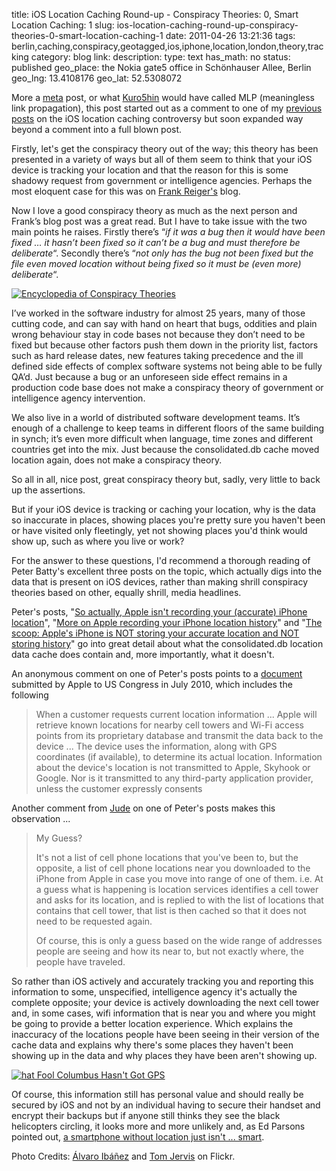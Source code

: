title: iOS Location Caching Round-up - Conspiracy Theories: 0, Smart Location Caching: 1
slug: ios-location-caching-round-up-conspiracy-theories-0-smart-location-caching-1
date: 2011-04-26 13:21:36
tags: berlin,caching,conspiracy,geotagged,ios,iphone,location,london,theory,tracking
category: blog
link: 
description: 
type: text
has_math: no
status: published
geo_place: the Nokia gate5 office in Schönhauser Allee, Berlin
geo_lng: 13.4108176
geo_lat: 52.5308072

More a [meta](https://en.wikipedia.org/wiki/Meta "https://en.wikipedia.org/wiki/Meta") post, or what [Kuro5hin](https://www.kuro5hin.org/section/mlp "https://www.kuro5hin.org/section/mlp") would have called MLP (meaningless link propagation), this post started out as a comment to one of my [previous](/2011/04/21/ios-location-tracking-gross-invasion-of-privacy-or-media-sensationalism/ "/2011/04/21/ios-location-tracking-gross-invasion-of-privacy-or-media-sensationalism/") [posts](/2011/04/23/locations-ick-factor-first-ios-and-now-android/ "/2011/04/23/locations-ick-factor-first-ios-and-now-android/") on the iOS location caching controversy but soon expanded way beyond a comment into a full blown post.


Firstly, let's get the conspiracy theory out of the way; this theory has been presented in a variety of ways but all of them seem to think that your iOS device is tracking your location and that the reason for this is some shadowy request from government or intelligence agencies. Perhaps the most eloquent case for this was on [Frank Reiger's](https://frank.geekheim.de/?p=1690 "https://frank.geekheim.de/?p=1690") blog.


Now I love a good conspiracy theory as much as the next person and Frank’s blog post was a great read. But I have to take issue with the two main points he raises. Firstly there’s “*if it was a bug then it would have been fixed … it hasn’t been fixed so it can’t be a bug and must therefore be deliberate*“. Secondly there’s “*not only has the bug not been fixed but the file even moved location without being fixed so it must be (even more) deliberate*“.

<!-- TEASER_END -->

[![Encyclopedia of Conspiracy Theories](https://farm1.static.flickr.com/36/77598074_e205c96743_d.jpg)](https://www.flickr.com/photos/alvy/77598074/ "Encyclopedia of Conspiracy Theories")


I’ve worked in the software industry for almost 25 years, many of those cutting code, and can say with hand on heart that bugs, oddities and plain wrong behaviour stay in code bases not because they don’t need to be fixed but because other factors push them down in the priority list, factors such as hard release dates, new features taking precedence and the ill defined side effects of complex software systems not being able to be fully QA’d. Just because a bug or an unforeseen side effect remains in a production code base does not make a conspiracy theory of government or intelligence agency intervention.


We also live in a world of distributed software development teams. It’s enough of a challenge to keep teams in different floors of the same building in synch; it’s even more difficult when language, time zones and different countries get into the mix. Just because the consolidated.db cache moved location again, does not make a conspiracy theory.


So all in all, nice post, great conspiracy theory but, sadly, very little to back up the assertions.


But if your iOS device is tracking or caching your location, why is the data so inaccurate in places, showing places you're pretty sure you haven't been or have visited only fleetingly, yet not showing places you'd think would show up, such as where you live or work?


For the answer to these questions, I'd recommend a thorough reading of Peter Batty's excellent three posts on the topic, which actually digs into the data that is present on iOS devices, rather than making shrill conspiracy theories based on other, equally shrill, media headlines.


Peter's posts, "[So actually, Apple isn't recording your (accurate) iPhone location](https://geothought.blogspot.com/2011/04/so-actually-apple-isnt-recording-your.html "https://geothought.blogspot.com/2011/04/so-actually-apple-isnt-recording-your.html")", "[More on Apple recording your iPhone location history](https://geothought.blogspot.com/2011/04/more-on-apple-recording-your-iphone.html "https://geothought.blogspot.com/2011/04/more-on-apple-recording-your-iphone.html")" and "[The scoop: Apple's iPhone is NOT storing your accurate location and NOT storing history](https://geothought.blogspot.com/2011/04/scoop-apples-iphone-is-not-storing-your.html "https://geothought.blogspot.com/2011/04/scoop-apples-iphone-is-not-storing-your.html")" go into great detail about what the consolidated.db location data cache does contain and, more importantly, what it doesn't.


An anonymous comment on one of Peter's posts points to a [document](https://www.wired.com/images_blogs/gadgetlab/2011/04/applemarkeybarton7-12-10.pdf "https://www.wired.com/images_blogs/gadgetlab/2011/04/applemarkeybarton7-12-10.pdf") submitted by Apple to US Congress in July 2010, which includes the following



> When a customer requests current location information ... Apple will retrieve known locations for nearby cell towers and Wi-Fi access points from its proprietary database and transmit the data back to the device ... The device uses the information, along with GPS coordinates (if available), to determine its actual location. Information about the device's location is not transmitted to Apple, Skyhook or Google. Nor is it transmitted to any third-party application provider, unless the customer expressly consents
> 
> 


Another comment from [Jude](https://www.blogger.com/profile/00347624133114588463 "https://www.blogger.com/profile/00347624133114588463") on one of Peter's posts makes this observation ...



> My Guess?
> 
> 
> It's not a list of cell phone locations that you've been to, but the opposite, a list of cell phone locations near you downloaded to the iPhone from Apple in case you move into range of one of them. i.e. At a guess what is happening is location services identifies a cell tower and asks for its location, and is replied to with the list of locations that contains that cell tower, that list is then cached so that it does not need to be requested again.
> 
> 
> Of course, this is only a guess based on the wide range of addresses people are seeing and how its near to, but not exactly where, the people have traveled.
> 
> 


So rather than iOS actively and accurately tracking you and reporting this information to some, unspecified, intelligence agency it's actually the complete opposite; your device is actively downloading the next cell tower and, in some cases, wifi information that is near you and where you might be going to provide a better location experience. Which explains the inaccuracy of the locations people have been seeing in their version of the cache data and explains why there's some places they haven't been showing up in the data and why places they have been aren't showing up.


[![hat Fool Columbus Hasn't Got GPS](https://farm1.static.flickr.com/186/409123718_3bdf3b3a75_d.jpg)](https://farm1.static.flickr.com/186/409123718_3bdf3b3a75_d.jpg "That Fool Columbus Hasn't Got GPS")


Of course, this information still has personal value and should really be secured by iOS and not by an individual having to secure their handset and encrypt their backups but if anyone still thinks they see the black helicopters circling, it looks more and more unlikely and, as Ed Parsons pointed out, [a smartphone without location just isn't ... smart](https://www.edparsons.com/2011/04/a-smartphone-without-location-is-just-not-smart/ "https://www.edparsons.com/2011/04/a-smartphone-without-location-is-just-not-smart/").


Photo Credits: [Álvaro Ibáñez](https://www.flickr.com/photos/alvy/77598074/ "https://www.flickr.com/photos/alvy/77598074/") and [Tom Jervis](https://www.flickr.com/photos/89775718@N00/409123718/ "https://www.flickr.com/photos/89775718@N00/409123718/") on Flickr.


